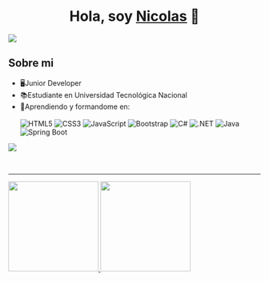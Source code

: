 <div align="center">
<h1 align="center">Hola, soy <a href="https://aristi.dev">Nicolas</a> 👋</h1>
</div>
<img src="https://i.imgur.com/LyS6HVT.jpeg">
<p align="center">
  
## Sobre mi

- 🖥️Junior Developer
- 📚Estudiante en Universidad Tecnológica Nacional
- 📝Aprendiendo y formandome en: <br> <br> 
![HTML5](https://img.shields.io/badge/HTML5%20-%23E34F26.svg?style=for-the-badge&logo=html5&logoColor=white) 
![CSS3](https://img.shields.io/badge/CSS%20-%231572B6.svg?style=for-the-badge&logo=css3&logoColor=white) 
![JavaScript](https://img.shields.io/badge/JavaScript%20-%23F7DF1E.svg?style=for-the-badge&logo=javascript&logoColor=black) 
![Bootstrap](https://img.shields.io/badge/Bootstrap%20-%23563D7C.svg?style=for-the-badge&logo=bootstrap&logoColor=white) 
![C#](https://img.shields.io/badge/C%23-%23239120.svg?style=for-the-badge&logo=csharp&logoColor=white)
![.NET](https://img.shields.io/badge/.NET%20-%235C2D91.svg?style=for-the-badge&logo=dotnet&logoColor=white) 
![Java](https://img.shields.io/badge/Java-%23ED8B00.svg?style=for-the-badge&logo=openjdk&logoColor=white) 
![Spring Boot](https://img.shields.io/badge/Spring%20Boot%20-%236DB33F.svg?style=for-the-badge&logo=spring-boot&logoColor=white)


<p align="left">
  <a href="https://skillicons.dev">
    <img src="https://skillicons.dev/icons?i=cs,java,dotnet,css,html,js,mysql,sqlite,s&perline=12" />
  </a>
</p>
<br>
  <hr>
<a href="https://github.com/NicolasAgustinRame">
  <img height="180em" src="https://github-readme-stats-eight-theta.vercel.app/api?username=NicolasAgustinRame&show_icons=true&theme=algolia&include_all_commits=true&count_private=true"/>
  <img height="180em" src="https://github-readme-stats-eight-theta.vercel.app/api/top-langs/?username=NicolasAgustinRame&layout=compact&langs_count=8&theme=algolia"/>
</a>
</p>
